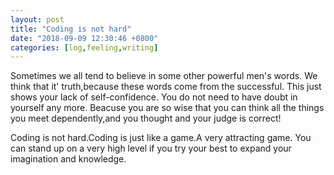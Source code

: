 ```yaml
---
layout: post
title: "Coding is not hard"
date: "2018-09-09 12:30:46 +0800"
categories: [log,feeling,writing]
---
```

Sometimes we all tend to believe in some other powerful men's words.
We think that it' truth,because these words come from the successful.
This just shows your lack of self-confidence.
You do not need to have doubt in yourself any more.
Beacuse you are so wise that you can think all the things you meet
dependently,and you thought and your judge is correct!

Coding is not hard.Coding is just like a game.A very attracting game.
You can stand up on a very high level if you try your best to expand your
imagination and knowledge.
